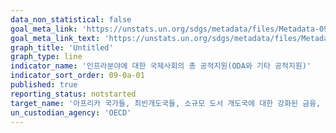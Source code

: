```yaml
---
data_non_statistical: false
goal_meta_link: 'https://unstats.un.org/sdgs/metadata/files/Metadata-09-0a-01.pdf'
goal_meta_link_text: 'https://unstats.un.org/sdgs/metadata/files/Metadata-09-0a-01.pdf'
graph_title: 'Untitled'
graph_type: line
indicator_name: '인프라분야에 대한 국제사회의 총 공적지원(ODA와 기타 공적지원)'
indicator_sort_order: 09-0a-01
published: true
reporting_status: notstarted
target_name: '아프리카 국가들, 최빈개도국들, 소규모 도서 개도국에 대한 강화된 금융, 기술, 전문적 지원을 통해, 개도국들에서 지속 가능하고, 회복탄력성을 갖춘 인프라 개발 촉진'
un_custodian_agency: 'OECD'
---
```

